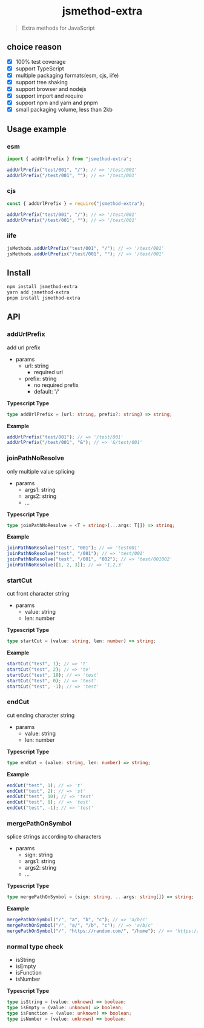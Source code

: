 <h1 align="center">jsmethod-extra</h1>

> Extra methods for JavaScript

## choice reason

- [x] 100% test coverage
- [x] support TypeScript
- [x] multiple packaging formats(esm, cjs, iife)
- [x] support tree shaking
- [x] support browser and nodejs
- [x] support import and require
- [x] support npm and yarn and pnpm
- [x] small packaging volume, less than 2kb

## Usage example

### esm

```js
import { addUrlPrefix } from "jsmethod-extra";

addUrlPrefix("test/001", "/"); // => '/test/001'
addUrlPrefix("/test/001", ""); // => '/test/001'
```

### cjs

```js
const { addUrlPrefix } = require("jsmethod-extra");

addUrlPrefix("test/001", "/"); // => '/test/001'
addUrlPrefix("/test/001", ""); // => '/test/001'
```

### iife

```js
jsMethods.addUrlPrefix("test/001", "/"); // => '/test/001'
jsMethods.addUrlPrefix("/test/001", ""); // => '/test/001'
```

## Install

```bash
npm install jsmethod-extra
yarn add jsmethod-extra
pnpm install jsmethod-extra
```

## API

### addUrlPrefix

add url prefix

- params
  - url: string
    - required url
  - prefix: string
    - no required prefix
    - default: '/'

**Typescript Type**

```ts
type addUrlPrefix = (url: string, prefix?: string) => string;
```

**Example**

```js
addUrlPrefix("test/001"); // => '/test/001'
addUrlPrefix("/test/001", "&"); // => '&/test/001'
```

### joinPathNoResolve

only multiple value splicing

- params
  - args1: string
  - args2: string
  - ...

**Typescript Type**

```ts
type joinPathNoResolve = <T = string>(...args: T[]) => string;
```

**Example**

```js
joinPathNoResolve("test", "001"); // => 'test001'
joinPathNoResolve("test", "/001"); // => 'test/001'
joinPathNoResolve("test", "/001", "002"); // => 'test/001002'
joinPathNoResolve([1, 2, 3]); // => '1,2,3'
```

### startCut

cut front character string

- params
  - value: string
  - len: number

**Typescript Type**

```ts
type startCut = (value: string, len: number) => string;
```

**Example**

```js
startCut("test", 1); // => 't'
startCut("test", 2); // => 'te'
startCut("test", 10); // => 'test'
startCut("test", 0); // => 'test'
startCut("test", -1); // => 'test'
```

### endCut

cut ending character string

- params
  - value: string
  - len: number

**Typescript Type**

```ts
type endCut = (value: string, len: number) => string;
```

**Example**

```js
endCut("test", 1); // => 't'
endCut("test", 2); // => 'st'
endCut("test", 10); // => 'test'
endCut("test", 0); // => 'test'
endCut("test", -1); // => 'test'
```

### mergePathOnSymbol

splice strings according to characters

- params
  - sign: string
  - args1: string
  - args2: string
  - ...

**Typescript Type**

```ts
type mergePathOnSymbol = (sign: string, ...args: string[]) => string;
```

**Example**

```js
mergePathOnSymbol("/", "a", "b", "c"); // => 'a/b/c'
mergePathOnSymbol("/", "a/", "/b", "c"); // => 'a/b/c'
mergePathOnSymbol("/", "https://random.com/", "/home"); // => 'https://random.com/home'
```

### normal type check

- isString
- isEmpty
- isFunction
- isNumber

**Typescript Type**

```ts
type isString = (value: unknown) => boolean;
type isEmpty = (value: unknown) => boolean;
type isFunction = (value: unknown) => boolean;
type isNumber = (value: unknown) => boolean;
```
